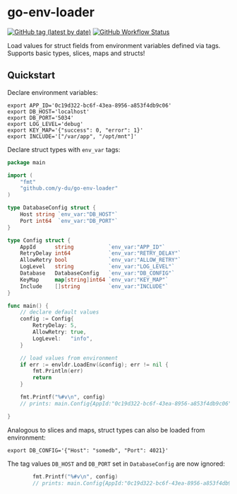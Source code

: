 go-env-loader
=======

[![GitHub tag (latest by date)](https://img.shields.io/github/v/tag/y-du/go-env-loader?label=latest)](https://github.com/y-du/go-env-loader/tags)
[![GitHub Workflow Status](https://img.shields.io/github/workflow/status/y-du/go-env-loader/Tests?label=tests)](https://github.com/y-du/go-env-loader/actions/workflows/tests.yml)


Load values for struct fields from environment variables defined via tags. Supports basic types, slices, maps and structs!

Quickstart
---

Declare environment variables:

```shell
export APP_ID='0c19d322-bc6f-43ea-8956-a853f4db9c06'
export DB_HOST='localhost'
export DB_PORT='5034'
export LOG_LEVEL='debug'
export KEY_MAP='{"success": 0, "error": 1}'
export INCLUDE='["/var/app", "/opt/mnt"]'
```

Declare struct types with `env_var` tags:

```go
package main

import (
	"fmt"
	"github.com/y-du/go-env-loader"
)

type DatabaseConfig struct {
	Host string `env_var:"DB_HOST"`
	Port int64  `env_var:"DB_PORT"`
}

type Config struct {
	AppId      string           `env_var:"APP_ID"`
	RetryDelay int64            `env_var:"RETRY_DELAY"`
	AllowRetry bool             `env_var:"ALLOW_RETRY"`
	LogLevel   string           `env_var:"LOG_LEVEL"`
	Database   DatabaseConfig   `env_var:"DB_CONFIG"`
	KeyMap     map[string]int64 `env_var:"KEY_MAP"`
	Include    []string         `env_var:"INCLUDE"`
}

func main() {
	// declare default values
	config := Config{
		RetryDelay: 5,
		AllowRetry: true,
		LogLevel:   "info",
	}

	// load values from environment
	if err := envldr.LoadEnv(&config); err != nil {
		fmt.Println(err)
		return
	}

	fmt.Printf("%#v\n", config)
	// prints: main.Config{AppId:"0c19d322-bc6f-43ea-8956-a853f4db9c06", RetryDelay:5, AllowRetry:true, LogLevel:"debug", Database:main.DatabaseConfig{Host:"localhost", Port:5034}, KeyMap:map[string]int64{"error":1, "success":0}, Include:[]string{"/var/app", "/opt/mnt"}}

}
```

Analogous to slices and maps, struct types can also be loaded from environment:

```shell
export DB_CONFIG='{"Host": "somedb", "Port": 4021}'
```

The tag values `DB_HOST` and `DB_PORT` set in `DatabaseConfig` are now ignored:

```go
        fmt.Printf("%#v\n", config)
        // prints: main.Config{AppId:"0c19d322-bc6f-43ea-8956-a853f4db9c06", RetryDelay:5, AllowRetry:true, LogLevel:"debug", Database:main.DatabaseConfig{Host:"somedb", Port:4021}, KeyMap:map[string]int64{"error":1, "success":0}, Include:[]string{"/var/app", "/opt/mnt"}}
```
